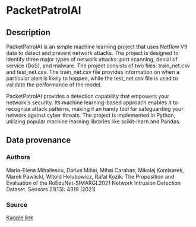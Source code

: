# PacketPatrolAI

## Description

PacketPatrolAI is an simple machine learning project that uses Netflow V9 data to detect and prevent network attacks. The project is designed to identify three major types of network attacks: port scanning, denial of service (DoS), and malware. The project consists of two files: train_net.csv and test_net.csv. The train_net.csv file provides information on when a particular alert is likely to happen, while the test_net.csv file is used to validate the performance of the model.

PacketPatrolAI provides a detection capability that empowers your network's security. Its machine learning-based approach enables it to recognize attack patterns, making it an handy tool for safeguarding your network against cyber threats. The project is implemented in Python, utilizing popular machine learning libraries like scikit-learn and Pandas.

## Data provenance

### Authors

Maria-Elena Mihailescu, Darius Mihai, Mihai Carabas, Mikolaj Komisarek, Marek Pawlicki, Witold Holubowicz, Rafal Kozik:
The Proposition and Evaluation of the RoEduNet-SIMARGL2021 Network Intrusion Detection Dataset. Sensors 21(13): 4319 (2021)

### Source

[Kaggle link](https://www.kaggle.com/datasets/ashtcoder/network-data-schema-in-the-netflow-v9-format)
